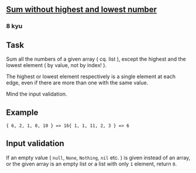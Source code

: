 <h2><a href=https://www.codewars.com/kata/576b93db1129fcf2200001e6/train/csharp target="_blank">Sum without highest and lowest number</a></h2><h3>8 kyu</h3><h2 id="task">Task</h2><p>Sum all the numbers of a given array ( cq. list ), except the highest and the lowest element ( by value, not by index! ).</p><p>The highest or lowest element respectively is a single element at each edge, even if there are more than one with the same value.</p><p>Mind the input validation.</p><h2 id="example">Example</h2><pre><code>{ 6, 2, 1, 8, 10 } =&gt; 16{ 1, 1, 11, 2, 3 } =&gt; 6</code></pre><h2 id="input-validation">Input validation</h2><p>If an empty value ( <code>null</code>, <code>None</code>, <code>Nothing</code>, <code>nil</code> etc. ) is given instead of an array, or the given array is an empty list or a list with only <code>1</code> element, return <code>0</code>.</p>